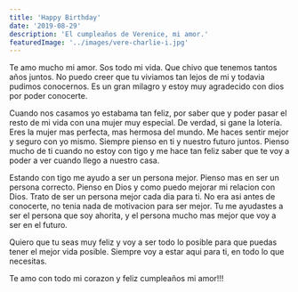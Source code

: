 ```yaml
---
title: 'Happy Birthday'
date: '2019-08-29'
description: 'El cumpleaños de Verenice, mi amor.'
featuredImage: '../images/vere-charlie-i.jpg'
---
```


Te amo mucho mi amor. Sos todo mi vida. Que chivo que tenemos tantos años juntos. No puedo creer que tu viviamos tan lejos de mi y todavia pudimos conocernos. Es un gran milagro y estoy muy agradecido con dios por poder conocerte.

Cuando nos casamos yo estabama tan feliz, por saber que y poder pasar el resto de mi vida con una mujer muy especial. De verdad, si gane la lotería. Eres la mujer mas perfecta, mas hermosa del mundo. Me haces sentir mejor y seguro con yo mismo. Siempre pienso en ti y nuestro futuro juntos. Pienso mucho de ti cuando no estoy con tigo y me hace tan feliz saber que te voy a poder a ver cuando llego a nuestro casa.

Estando con tigo me ayudo a ser un persona mejor. Pienso mas en ser un persona correcto. Pienso en Dios y como puedo mejorar mi relacion con Dios. Trato de ser un persona mejor cada dia para ti. No era asi antes de conocerte, no tenia nada de motivacion para ser mejor. Tu me ayudastes a ser el persona que soy ahorita, y el persona mucho mas mejor que voy a ser en el futuro.

Quiero que tu seas muy feliz y voy a ser todo lo posible para que puedas tener el mejor vida posible. Siempre voy a estar aqui para ti, en todo lo que necesitas.

Te amo con todo mi corazon y feliz cumpleaños mi amor!!!
